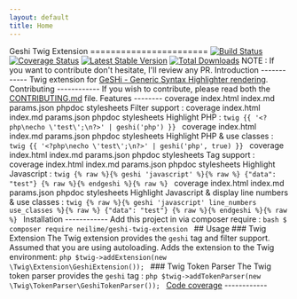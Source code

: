 ```yaml
---
layout: default
title: Home
---
```

Geshi Twig Extension ======================= [![Build Status](https://travis-ci.org/neilime/geshi-twig-extension.png?branch=master)](https://travis-ci.org/neilime/geshi-twig-extension) [![Coverage Status](https://coveralls.io/repos/github/neilime/geshi-twig-extension/badge.svg)](https://coveralls.io/github/neilime/geshi-twig-extension) [![Latest Stable Version](https://poser.pugx.org/neilime/geshi-twig-extension/v/stable.png)](https://packagist.org/packages/neilime/geshi-twig-extension) [![Total Downloads](https://poser.pugx.org/neilime/geshi-twig-extension/downloads.png)](https://packagist.org/packages/neilime/geshi-twig-extension) NOTE : If you want to contribute don't hesitate, I'll review any PR. Introduction ------------ Twig extension for [GeSHi - Generic Syntax Highlighter rendering](http://qbnz.com/highlighter/index.php). Contributing ------------ If you wish to contribute, please read both the [CONTRIBUTING.md](CONTRIBUTING.md) file. Features -------- coverage index.html index.md params.json phpdoc stylesheets Filter support : coverage index.html index.md params.json phpdoc stylesheets Highlight PHP : ```twig {{ '<?php\necho \'test\';\n?>' | geshi('php') }} ``` coverage index.html index.md params.json phpdoc stylesheets Highlight PHP & use classes : ```twig {{ '<?php\necho \'test\';\n?>' | geshi('php', true) }} ``` coverage index.html index.md params.json phpdoc stylesheets Tag support : coverage index.html index.md params.json phpdoc stylesheets Highlight Javascript : ```twig {% raw %}{% geshi 'javascript' %}{% raw %} {"data": "test"} {% raw %}{% endgeshi %}{% raw %} ``` coverage index.html index.md params.json phpdoc stylesheets Highlight Javascript & display line numbers & use classes : ```twig {% raw %}{% geshi 'javascript' line_numbers use_classes %}{% raw %} {"data": "test"} {% raw %}{% endgeshi %}{% raw %} ``` Installation ------------ Add this project in via composer require : ```bash $ composer require neilime/geshi-twig-extension ``` ## Usage ### Twig Extension The Twig extension provides the `geshi` tag and filter support. Assumed that you are using autoloading. Adds the extension to the Twig environment: ```php $twig->addExtension(new \Twig\Extension\GeshiExtension()); ``` ### Twig Token Parser The Twig token parser provides the `geshi` tag : ```php $twig->addTokenParser(new \Twig\TokenParser\GeshiTokenParser()); ``` [Code coverage](https://coveralls.io/github/neilime/geshi-twig-extension) ------------
